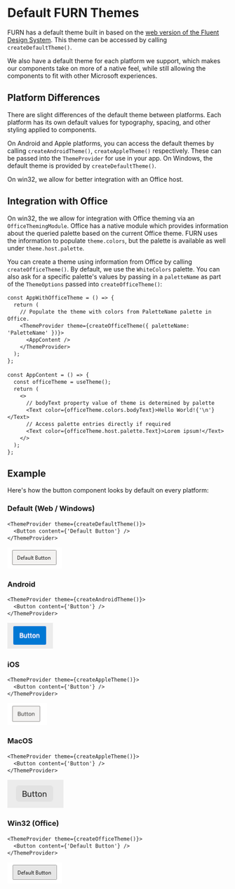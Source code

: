 # Default FURN Themes

FURN has a default theme built in based on the [web version of the Fluent Design System](https://developer.microsoft.com/en-us/fluentui#/styles/web). This theme can be accessed by calling `createDefaultTheme()`.

We also have a default theme for each platform we support, which makes our components take on more of a native feel, while still allowing the components to fit with other Microsoft experiences.

## Platform Differences

There are slight differences of the default theme between platforms. Each platform has its own default values for typography, spacing, and other styling applied to components.

On Android and Apple platforms, you can access the default themes by calling `createAndroidTheme()`, `createAppleTheme()` respectively. These can be passed into the `ThemeProvider` for use in your app. On Windows, the default theme is provided by `createDefaultTheme()`.

On win32, we allow for better integration with an Office host.

## Integration with Office

On win32, the we allow for integration with Office theming via an `OfficeThemingModule`. Office has a native module which provides information about the queried palette based on the current Office theme. FURN uses the information to populate `theme.colors`, but the palette is available as well under `theme.host.palette`.

You can create a theme using information from Office by calling `createOfficeTheme()`. By default, we use the `WhiteColors` palette. You can also ask for a specific palette's values by passing in a `paletteName` as part of the `ThemeOptions` passed into `createOfficeTheme()`:

```tsx
const AppWithOfficeTheme = () => {
  return (
    // Populate the theme with colors from PaletteName palette in Office.
    <ThemeProvider theme={createOfficeTheme({ paletteName: 'PaletteName' })}>
      <AppContent />
    </ThemeProvider>
  );
};

const AppContent = () => {
  const officeTheme = useTheme();
  return (
    <>
      // bodyText property value of theme is determined by palette
      <Text color={officeTheme.colors.bodyText}>Hello World!{'\n'}</Text>
      // Access palette entries directly if required
      <Text color={officeTheme.host.palette.Text}>Lorem ipsum!</Text>
    </>
  );
};
```

## Example

Here's how the button component looks by default on every platform:

### Default (Web / Windows)

```tsx
<ThemeProvider theme={createDefaultTheme()}>
  <Button content={'Default Button'} />
</ThemeProvider>
```

![Image of default button with default theme applied in FURN](./assets/default.png)

### Android

```tsx
<ThemeProvider theme={createAndroidTheme()}>
  <Button content={'Button'} />
</ThemeProvider>
```

![Image of default button with default Android theme applied in FURN](./assets/android.png)

### iOS

```tsx
<ThemeProvider theme={createAppleTheme()}>
  <Button content={'Button'} />
</ThemeProvider>
```

![Image of default button with default Apple theme on iOS applied in FURN](./assets/iOS.png)

### MacOS

```tsx
<ThemeProvider theme={createAppleTheme()}>
  <Button content={'Button'} />
</ThemeProvider>
```

![Image of default button with default Apple theme on Mac applied in FURN](./assets/macOS.png)

### Win32 (Office)

```tsx
<ThemeProvider theme={createOfficeTheme()}>
  <Button content={'Default Button'} />
</ThemeProvider>
```

![Image of default button with Office White Colors theme applied in FURN](./assets/win32.png)

